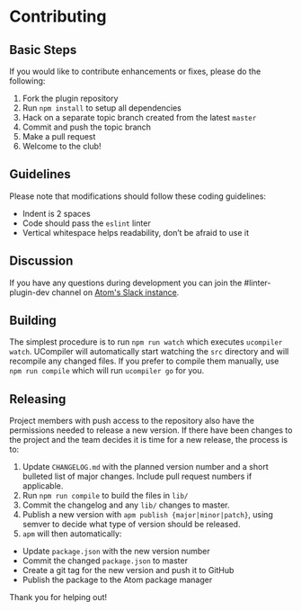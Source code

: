 # Contributing

## Basic Steps

If you would like to contribute enhancements or fixes, please do the following:

1.  Fork the plugin repository
2.  Run `npm install` to setup all dependencies
3.  Hack on a separate topic branch created from the latest `master`
4.  Commit and push the topic branch
5.  Make a pull request
6.  Welcome to the club!

## Guidelines

Please note that modifications should follow these coding guidelines:

*   Indent is 2 spaces
*   Code should pass the `eslint` linter
*   Vertical whitespace helps readability, don’t be afraid to use it

## Discussion
If you have any questions during development you can join the #linter-plugin-dev channel on [Atom's Slack instance](http://atom-slack.herokuapp.com/).

## Building

The simplest procedure is to run `npm run watch` which executes
`ucompiler watch`. UCompiler will automatically start watching the `src`
directory and will recompile any changed files. If you prefer to compile
them manually, use `npm run compile` which will run `ucompiler go` for you.

## Releasing

Project members with push access to the repository also have the permissions
needed to release a new version.  If there have been changes to the project and
the team decides it is time for a new release, the process is to:

1. Update `CHANGELOG.md` with the planned version number and a short bulleted
list of major changes.  Include pull request numbers if applicable.
1. Run `npm run compile` to build the files in `lib/`
1. Commit the changelog and any `lib/` changes to master.
1. Publish a new version with `apm publish {major|minor|patch}`, using semver to
decide what type of version should be released.
1. `apm` will then automatically:
  * Update `package.json` with the new version number
  * Commit the changed `package.json` to master
  * Create a git tag for the new version and push it to GitHub
  * Publish the package to the Atom package manager

Thank you for helping out!
